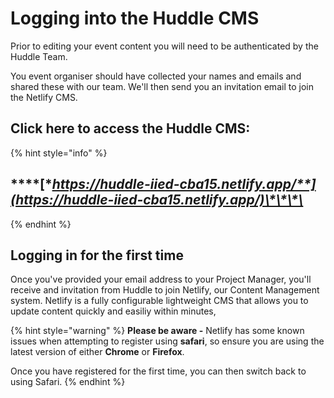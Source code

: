 # Logging into the Huddle CMS

Prior to editing your event content you will need to be authenticated by the Huddle Team. 

You event organiser should have collected your names and emails and shared these with our team. We'll then send you an invitation email to join the Netlify CMS. 

## **Click here to access the Huddle CMS:**

{% hint style="info" %}
## \*\*\*\*[**https://huddle-iied-cba15.netlify.app/**](https://huddle-iied-cba15.netlify.app/)\*\*\*\*
{% endhint %}

## Logging in for the first time

Once you've provided your email address to your Project Manager, you'll receive and invitation from Huddle to join Netlify, our Content Management system. Netlify is a fully configurable lightweight CMS that allows you to update content quickly and easiliy within minutes, 

{% hint style="warning" %}
**Please be aware -** Netlify has some known issues when attempting to register using **safari**, so ensure you are using the latest version of either **Chrome** or **Firefox**. 

Once you have registered for the first time, you can then switch back to using Safari. 
{% endhint %}



